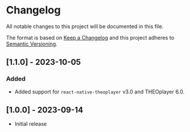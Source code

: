 # Changelog

All notable changes to this project will be documented in this file.

The format is based on [Keep a Changelog](http://keepachangelog.com/en/1.0.0/)
and this project adheres to [Semantic Versioning](http://semver.org/spec/v2.0.0.html).

## [1.1.0] - 2023-10-05

### Added

- Added support for `react-native-theoplayer` v3.0 and THEOplayer 6.0.

## [1.0.0] - 2023-09-14

- Initial release
